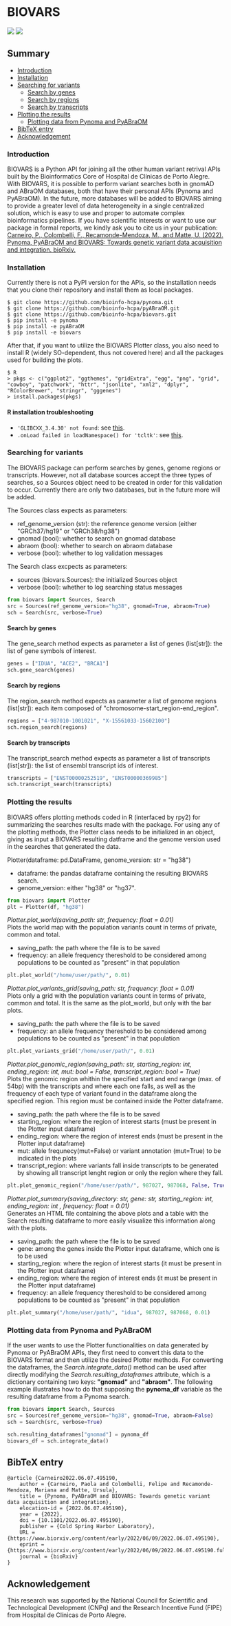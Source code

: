 # BIOVARS
![](https://img.shields.io/badge/python-v3.x-blue)
![](https://img.shields.io/badge/R-v4.x-red)

## Summary

- [Introduction](#introduction)
- [Installation](#installation)
- [Searching for variants](#searching-for-variants)
    - [Search by genes](#search-by-genes)
    - [Search by regions](#search-by-regions)
    - [Search by transcripts](#search-by-transcripts)
- [Plotting the results](#plotting-the-results)
    - [Plotting data from Pynoma and PyABraOM](#plotting-data-from-pynoma-and-pyabraom) 
- [BibTeX entry](#bibtex-entry) 
- [Acknowledgement](#acknowledgement)


### Introduction
BIOVARS is a Python API for joining all the other human variant retrival APIs built by the Bioinformatics Core of Hospital de Clínicas de Porto Alegre. With BIOVARS, it is possible to perform variant searches both in gnomAD and ABraOM databases, both that have their personal APIs (Pynoma and PyABraOM). In the future, more databases will be added to BIOVARS aiming to provide a greater level of data heterogeneity in a single centralized solution, which is easy to use and proper to automate complex bioinformatics pipelines. If you have scientific interests or want to use our package in formal reports, we kindly ask you to cite us in your publication: [Carneiro, P., Colombelli, F., Recamonde-Mendoza, M., and Matte, U. (2022). Pynoma, PyABraOM and BIOVARS: Towards genetic variant data acquisition and
integration. bioRxiv.](#bibtex-entry)

### Installation

Currently there is not a PyPI version for the APIs, so the installation needs that you clone their repository and install them as local packages.

    $ git clone https://github.com/bioinfo-hcpa/pynoma.git
    $ git clone https://github.com/bioinfo-hcpa/pyABraOM.git
    $ git clone https://github.com/bioinfo-hcpa/biovars.git
    $ pip install -e pynoma
    $ pip install -e pyABraOM
    $ pip install -e biovars
    
After that, if you want to utilize the BIOVARS Plotter class, you also need to install R (widely SO-dependent, thus not covered here) and all the packages used for building the plots.

    $ R
    > pkgs <- c("ggplot2", "ggthemes", "gridExtra", "egg", "png", "grid", "cowboy", "patchwork", "httr", "jsonlite", "xml2", "dplyr", "RColorBrewer", "stringr", "gggenes")
    > install.packages(pkgs)

#### R installation troubleshooting

* `'GLIBCXX_3.4.30' not found`: see [this](https://stackoverflow.com/questions/72540359/glibcxx-3-4-30-not-found-for-librosa-in-conda-virtual-environment-after-tryin).
* `.onLoad failed in loadNamespace() for 'tcltk'`: see [this](https://stackoverflow.com/a/39656834/12352538).

### Searching for variants

The BIOVARS package can perform searches by genes, genome regions or transcripts. However, not all database sources accept the three types of searches, so a Sources object need to be created in order for this validation to occur.
Currently there are only two databases, but in the future more will be added.

The Sources class expects as parameters:
* ref_genome_version (str): the reference genome version (either "GRCh37/hg19" or "GRCh38/hg38")
* gnomad (bool): whether to search on gnomad database
* abraom (bool): whether to search on abraom database
* verbose (bool): whether to log validation messages

The Search class excpects as parameters:
* sources (biovars.Sources): the initialized Sources object
* verbose (bool): whether to log searching status messages
```python
from biovars import Sources, Search
src = Sources(ref_genome_version="hg38", gnomad=True, abraom=True)
sch = Search(src, verbose=True)
```

#### Search by genes
The gene_search method expects as parameter a list of genes (list[str]): the list of gene symbols of interest.
```python
genes = ["IDUA", "ACE2", "BRCA1"]
sch.gene_search(genes)
```

#### Search by regions
The region_search method expects as parameter a list of genome regions (list[str]): each item composed of "chromosome-start_region-end_region".
```python
regions = ["4-987010-1001021", "X-15561033-15602100"]
sch.region_search(regions)
```

#### Search by transcripts
The transcript_search method expects as parameter a list of transcripts (list[str]): the list of ensembl transcript ids of interest.
```python
transcripts = ["ENST00000252519", "ENST00000369985"]
sch.transcript_search(transcripts)
```

### Plotting the results

BIOVARS offers plotting methods coded in R (interfaced by rpy2) for summarizing the searches results made with the package.
For using any of the plotting methods, the Plotter class needs to be initialized in an object, giving as input a BIOVARS resulting datframe and the genome version used in the searches that generated the data.

Plotter(dataframe: pd.DataFrame, genome_version: str = "hg38")
* dataframe: the pandas dataframe containing the resulting BIOVARS search.
* genome_version: either "hg38" or "hg37".
```python
from biovars import Plotter
plt = Plotter(df, "hg38")
```

_Plotter.plot_world(saving_path: str, frequency: float = 0.01)_ <br>
Plots the world map with the population variants count in terms of private, common and total.
* saving_path: the path where the file is to be saved
* frequency: an allele frequency thereshold to be considered among populations to be counted as "present" in that population
```python
plt.plot_world("/home/user/path/", 0.01)
```

_Plotter.plot_variants_grid(saving_path: str, frequency: float = 0.01)_ <br>
Plots only a grid with the population variants count in terms of private, common and total. It is the same as the plot_world, but only with the bar plots.
* saving_path: the path where the file is to be saved
* frequency: an allele frequency thereshold to be considered among populations to be counted as "present" in that population
```python
plt.plot_variants_grid("/home/user/path/", 0.01)
```

_Plotter.plot_genomic_region(saving_path: str, starting_region: int, ending_region: int, mut: bool = False, transcript_region: bool = True)_ <br>
Plots the genomic region whithin the specified start and end range (max. of 54bp) with the transcripts and where each one falls, as well as the frequency of each type of variant found in the dataframe along the specified region. This region must be contained inside the Potter dataframe.
* saving_path: the path where the file is to be saved
* starting_region: where the region of interest starts (must be present in the Plotter input dataframe)
* ending_region: where the region of interest ends (must be present in the Plotter input dataframe)
* mut: allele frequnecy(mut=False) or variant annotation (mut=True) to be indicated in the plots
* transcript_region: where variants fall inside transcripts to be generated by showing all transcript lenght region or only the region where they fall.
```python
plt.plot_genomic_region("/home/user/path/", 987027, 987068, False, True)
```

_Plotter.plot_summary(saving_directory: str, gene: str, starting_region: int, ending_region: int , frequency: float = 0.01)_ <br>
Generates an HTML file containing the above plots and a table with the Search resulting dataframe to more easily visualize this information along with the plots.
* saving_path: the path where the file is to be saved
* gene: among the genes inside the Plotter input dataframe, which one is to be used
* starting_region: where the region of interest starts (it must be present in the Plotter input dataframe)
* ending_region: where the region of interest ends (it must be present in the Plotter input dataframe)
* frequency: an allele frequency thereshold to be considered among populations to be counted as "present" in that population
```python
plt.plot_summary("/home/user/path/", "idua", 987027, 987068, 0.01)
```

### Plotting data from Pynoma and PyABraOM

If the user wants to use the Plotter functionalities on data generated by Pynoma or PyABraOM APIs, they first need to convert this data to the BIOVARS format and then utilize the desired Plotter methods.
For converting the dataframes, the _Search.integrate_data()_ method can be used after directly modifying the _Search.resulting_dataframes_ attribute, which is a dictionary containing two keys: **"gnomad"** and **"abraom"**.
The following example illustrates how to do that supposing the **pynoma_df** variable as the resulting dataframe from a Pynoma search.

```python
from biovars import Search, Sources
src = Sources(ref_genome_version="hg38", gnomad=True, abraom=False)
sch = Search(src, verbose=True)

sch.resulting_dataframes["gnomad"] = pynoma_df
biovars_df = sch.integrate_data()
```

## BibTeX entry

```
@article {Carneiro2022.06.07.495190,
	author = {Carneiro, Paola and Colombelli, Felipe and Recamonde-Mendoza, Mariana and Matte, Ursula},
	title = {Pynoma, PyABraOM and BIOVARS: Towards genetic variant data acquisition and integration},
	elocation-id = {2022.06.07.495190},
	year = {2022},
	doi = {10.1101/2022.06.07.495190},
	publisher = {Cold Spring Harbor Laboratory},
	URL = {https://www.biorxiv.org/content/early/2022/06/09/2022.06.07.495190},
	eprint = {https://www.biorxiv.org/content/early/2022/06/09/2022.06.07.495190.full.pdf},
	journal = {bioRxiv}
}
```

## Acknowledgement

This research was supported by the National Council for Scientific and Technological Development (CNPq) and the Research Incentive Fund (FIPE) from Hospital de Clínicas de Porto Alegre.
